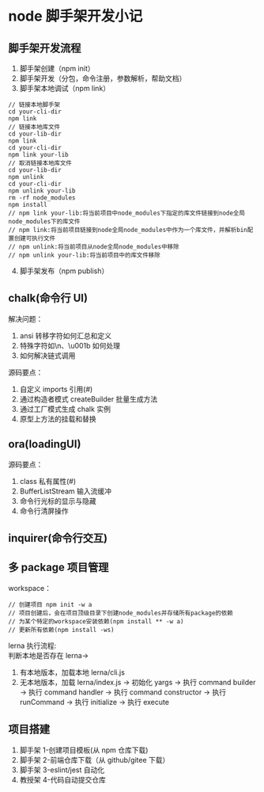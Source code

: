 # node 脚手架开发小记

## 脚手架开发流程

1. 脚手架创建（npm init）
2. 脚手架开发（分包，命令注册，参数解析，帮助文档）
3. 脚手架本地调试（npm link）

```
// 链接本地脚手架
cd your-cli-dir
npm link
// 链接本地库文件
cd your-lib-dir
npm link
cd your-cli-dir
npm link your-lib
// 取消链接本地库文件
cd your-lib-dir
npm unlink
cd your-cli-dir
npm unlink your-lib
rm -rf node_modules
npm install
// npm link your-lib:将当前项目中node_modules下指定的库文件链接到node全局node_modules下的库文件
// npm link:将当前项目链接到node全局node_modules中作为一个库文件，并解析bin配置创建可执行文件
// npm unlink:将当前项目从node全局node_modules中移除
// npm unlink your-lib:将当前项目中的库文件移除
```

4. 脚手架发布（npm publish）

## chalk(命令行 UI)

解决问题：

1. ansi 转移字符如何汇总和定义
2. 特殊字符如\n、\u001b 如何处理
3. 如何解决链式调用

源码要点：

1. 自定义 imports 引用(#)
2. 通过构造者模式 createBuilder 批量生成方法
3. 通过工厂模式生成 chalk 实例
4. 原型上方法的挂载和替换

## ora(loadingUI)

源码要点：

1. class 私有属性(#)
2. BufferListStream 输入流缓冲
3. 命令行光标的显示与隐藏
4. 命令行清屏操作

## inquirer(命令行交互)

## 多 package 项目管理

workspace：

```
// 创建项目 npm init -w a
// 项目创建后，会在项目顶级目录下创建node_modules并存储所有package的依赖
// 为某个特定的workspace安装依赖(npm install ** -w a)
// 更新所有依赖(npm install -ws)
```

lerna 执行流程:  
判断本地是否存在 lerna->

1. 有本地版本，加载本地 lerna/cli.js
2. 无本地版本，加载 lerna/index.js -> 初始化 yargs -> 执行 command builder -> 执行 command handler -> 执行 command constructor -> 执行 runCommand -> 执行 initialize -> 执行 execute

## 项目搭建

1. 脚手架 1-创建项目模板(从 npm 仓库下载)
2. 脚手架 2-前端仓库下载（从 github/gitee 下载）
3. 脚手架 3-eslint/jest 自动化
4. 教授架 4-代码自动提交仓库
